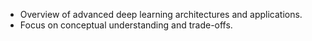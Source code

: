 - Overview of advanced deep learning architectures and applications.
- Focus on conceptual understanding and trade-offs.